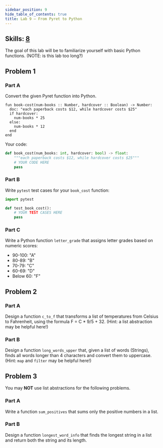 ```yaml
---
sidebar_position: 9
hide_table_of_contents: true
title: Lab 9 — From Pyret to Python
---
```

## Skills: [8](/skills/#(8))

The goal of this lab will be to familiarize yourself with basic Python functions. (NOTE: is this lab too long?)

## Problem 1
### Part A
Convert the given Pyret function into Python.
```pyret
fun book-cost(num-books :: Number, hardcover :: Boolean) -> Number:
  doc: "each paperback costs $12, while hardcover costs $25"
  if hardcover:
    num-books * 25
  else:
    num-books * 12
  end
end
```

Your code:
```python
def book_cost(num_books: int, hardcover: bool) -> float:
    """each paperback costs $12, while hardcover costs $25"""
    # YOUR CODE HERE
    pass
```

### Part B
Write `pytest` test cases for your `book_cost` function:
```python
import pytest

def test_book_cost():
    # YOUR TEST CASES HERE
    pass
```

### Part C
Write a Python function `letter_grade` that assigns letter grades based on numeric scores:
- 90-100: "A"
- 80-89: "B"
- 70-79: "C"
- 60-69: "D"
- Below 60: "F"

## Problem 2
### Part A
Design a function `c_to_f` that transforms a list of temperatures from Celsius to Fahrenheit, using the formula F = C * 9/5 + 32. (Hint: a list abstraction may be helpful here!)

### Part B
Design a function `long_words_upper` that, given a list of words (Strings), finds all words longer than 4 characters and convert them to uppercase. (Hint: `map` and `filter` may be helpful here!)

## Problem 3
You may **NOT** use list abstractions for the following problems.
### Part A
Write a function `sum_positives` that sums only the positive numbers in a list.

### Part B
Design a function `longest_word_info` that finds the longest string in a list and return both the string and its length.

